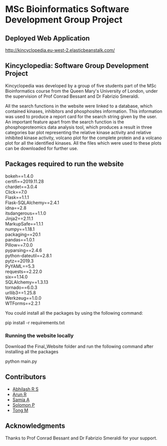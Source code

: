 # MSc Bioinformatics Software Development Group Project 

## Deployed Web Application
http://kincyclopedia.eu-west-2.elasticbeanstalk.com/

## Kincyclopedia: Software Group Development Project
Kincyclopedia was developed by a group of five students part of the MSc Bioinformatics course from the Queen Mary's University of London, under the supervision of Prof Conrad Bessant and Dr Fabrizio Smeraldi.

All the search functions in the website were linked to a database, which contained kinases, inhibitors and phosphosites information. This information was used to produce a report card for the search string given by the user. An important feature apart from the search function is the phosphoproteomics data analysis tool, which produces a result in three categories bar plot representing the relative kinase activity and relative inhibited kinase activity, volcano plot for the complete protein and a volcano plot for all the identified kinases. All the files which were used to these plots can be downloaded for further use.


## Packages required to run the website

bokeh==1.4.0 <br/>
certifi==2019.11.28 <br/>
chardet==3.0.4 <br/>
Click==7.0 <br/>
Flask==1.1.1 <br/>
Flask-SQLAlchemy==2.4.1 <br/>
idna==2.8 <br/>
itsdangerous==1.1.0 <br/>
Jinja2==2.11.1 <br/>
MarkupSafe==1.1.1 <br/>
numpy==1.18.1 <br/>
packaging==20.1 <br/>
pandas==1.0.1 <br/>
Pillow==7.0.0 <br/>
pyparsing==2.4.6 <br/>
python-dateutil==2.8.1 <br/>
pytz==2019.3 <br/>
PyYAML==5.3 <br/>
requests==2.22.0 <br/>
six==1.14.0 <br/>
SQLAlchemy==1.3.13 <br/>
tornado==6.0.3 <br/>
urllib3==1.25.8 <br/>
Werkzeug==1.0.0 <br/>
WTForms==2.2.1 <br/>

You could install all the packages by using the following command:

pip install -r requirements.txt

### Running the website locally

Download the Final_Website folder and run the following command after installing all the packages

python main.py

## Contributors

* [Abhilash R S](https://github.com/A6h9lash) <br/>
* [Arun R](https://github.com/ArunRetnakumar) <br/>
* [Samia A](https://github.com/sasvid) <br/>
* [Solomon P](https://github.com/studgesol) <br/>
* [Tong M](https://github.com/Tong186) <br/>

## Acknowledgments

Thanks to Prof Conrad Bessant and Dr Fabrizio Smeraldi for your support.
